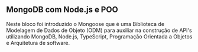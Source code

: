 ## MongoDB com Node.js e POO

Neste bloco foi introduzido o Mongoose que é uma Biblioteca de Modelagem de Dados de Objeto (ODM) para auxiliar na construção de API's utilizando MongoDB, Node.js, TypeScript, Programação Orientada a Objetos e Arquitetura de software.

